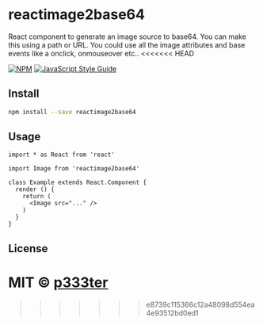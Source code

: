 # reactimage2base64
React component to generate an image source to base64. You can make this using a path or URL. You could use all the image attributes and base events like a onclick, onmouseover etc..
<<<<<<< HEAD
> 

[![NPM](https://img.shields.io/npm/v/reactimage2base64.svg)](https://www.npmjs.com/package/reactimage2base64) [![JavaScript Style Guide](https://img.shields.io/badge/code_style-standard-brightgreen.svg)](https://standardjs.com)

## Install

```bash
npm install --save reactimage2base64
```

## Usage

```tsx
import * as React from 'react'

import Image from 'reactimage2base64'

class Example extends React.Component {
  render () {
    return (
      <Image src="..." />
    )
  }
}
```

## License

MIT © [p333ter](https://github.com/p333ter)
=======
>>>>>>> e8739c115366c12a48098d554ea4e93512bd0ed1
